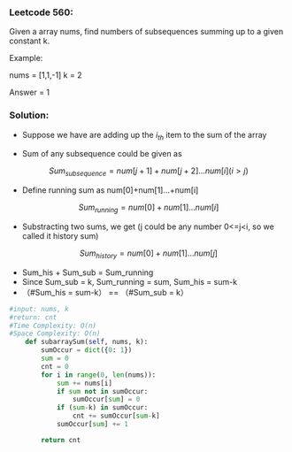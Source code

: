 ### Leetcode 560:

Given a array nums, find numbers of subsequences summing up to a given constant k.

Example:

nums = [1,1,-1] k = 2

Answer = 1



### Solution:

* Suppose we have are adding up the $i_{th}$ item to the sum of the array

* Sum of any subsequence could be given as 

$$Sum_{subsequence} = num[j+1]+num[j+2]...num[i] (i>j)$$

* Define running sum as num[0]+num[1]…+num[i]

$$Sum_{running} = num[0]+num[1]...num[i] $$

* Substracting two sums, we get (j could be any number 0<=j<i, so we called it history sum)

$$Sum_{history} = num[0]+num[1]...num[j] $$

* Sum_his + Sum_sub = Sum_running
* Since Sum_sub = k, Sum_running = sum, Sum_his = sum-k
* （#Sum_his = sum-k） == （#Sum_sub = k）

```python
#input: nums, k
#return: cnt
#Time Complexity: O(n)
#Space Complexity: O(n)
    def subarraySum(self, nums, k):
        sumOccur = dict({0: 1})
        sum = 0
        cnt = 0
        for i in range(0, len(nums)):
            sum += nums[i]
            if sum not in sumOccur:
                sumOccur[sum] = 0
            if (sum-k) in sumOccur:
                cnt += sumOccur[sum-k]
            sumOccur[sum] += 1

        return cnt

```



